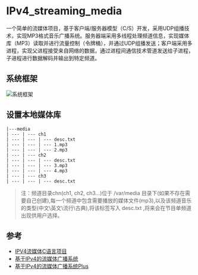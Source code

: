 # IPv4_streaming_media

一个简单的流媒体项目，基于客户端/服务器模型（C/S）开发，采用UDP组播技术，实现MP3格式音乐广播系统。服务器端采用多线程处理频道信息，实现媒体库（MP3）读取并进行流量控制（令牌桶），并通过UDP组播发送；客户端采用多进程，实现父进程接受来自网络的数据，通过进程间通信技术管道发送给子进程，子进程进行数据解码并输出到特定频道。

## 系统框架

![系统框架](https://user-images.githubusercontent.com/46079639/174961551-a048afc3-6574-4b03-a8e9-a177e24031ed.jpg)

## 设置本地媒体库

``` text
|---media
| --- | --- ch1
| --- | --- | --- desc.txt
| --- | --- | --- 1.mp3
| --- | --- | --- 2.mp3
| --- | --- ch2
| --- | --- | --- desc.txt
| --- | --- | --- 3.mp3
| --- | --- | --- 4.mp3
| --- | --- ch3
| --- | --- | --- desc.txt
```

> 注：频道目录chn(ch1, ch2, ch3...)位于 /var/media 目录下(如果不存在需要自己创建),每一个频道中包含需要播放的媒体文件(mp3),以及该频道音乐的类型(中文\英文\流行\古典),将该标签写入 desc.txt ,将来会在节目单频道出现供用户选择。

## 参考

- [IPV4流媒体C语言项目](https://blog.csdn.net/qq_43745917/article/details/128048044)
- [基于IPv4的流媒体广播系统](https://github.com/missFuture/IPv4_streaming_media)
- [基于IPv4的流媒体广播系统Plus](https://github.com/litbubo/Streaming_media_broadcasting_system_based_on_IPv4/tree/main)
